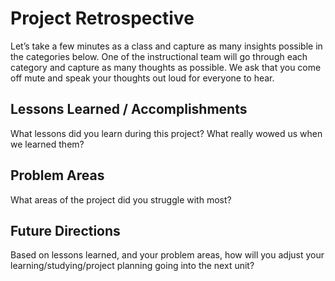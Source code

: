 # Project Retrospective

Let’s take a few minutes as a class and capture as many insights possible in the categories below.  One of the instructional team will go through each category and capture as many thoughts as possible.  We ask that you come off mute and speak your thoughts out loud for everyone to hear. 

## Lessons Learned / Accomplishments

What lessons did you learn during this project? What really wowed us when we learned them?

## Problem Areas

What areas of the project did you struggle with most? 

## Future Directions

Based on lessons learned, and your problem areas, how will you adjust your learning/studying/project planning going into the next unit?

